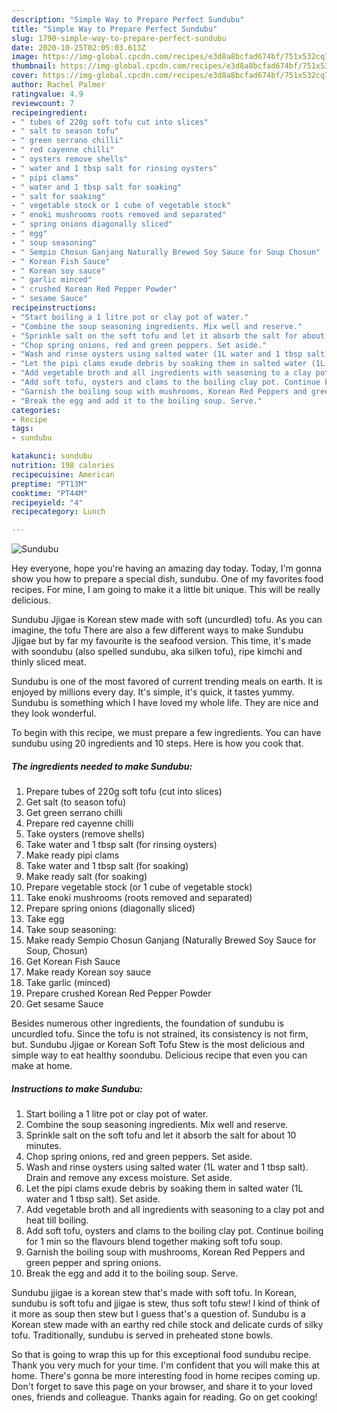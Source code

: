 ```yaml
---
description: "Simple Way to Prepare Perfect Sundubu"
title: "Simple Way to Prepare Perfect Sundubu"
slug: 1790-simple-way-to-prepare-perfect-sundubu
date: 2020-10-25T02:05:03.613Z
image: https://img-global.cpcdn.com/recipes/e3d8a8bcfad674bf/751x532cq70/sundubu-recipe-main-photo.jpg
thumbnail: https://img-global.cpcdn.com/recipes/e3d8a8bcfad674bf/751x532cq70/sundubu-recipe-main-photo.jpg
cover: https://img-global.cpcdn.com/recipes/e3d8a8bcfad674bf/751x532cq70/sundubu-recipe-main-photo.jpg
author: Rachel Palmer
ratingvalue: 4.9
reviewcount: 7
recipeingredient:
- " tubes of 220g soft tofu cut into slices"
- " salt to season tofu"
- " green serrano chilli"
- " red cayenne chilli"
- " oysters remove shells"
- " water and 1 tbsp salt for rinsing oysters"
- " pipi clams"
- " water and 1 tbsp salt for soaking"
- " salt for soaking"
- " vegetable stock or 1 cube of vegetable stock"
- " enoki mushrooms roots removed and separated"
- " spring onions diagonally sliced"
- " egg"
- " soup seasoning"
- " Sempio Chosun Ganjang Naturally Brewed Soy Sauce for Soup Chosun"
- " Korean Fish Sauce"
- " Korean soy sauce"
- " garlic minced"
- " crushed Korean Red Pepper Powder"
- " sesame Sauce"
recipeinstructions:
- "Start boiling a 1 litre pot or clay pot of water."
- "Combine the soup seasoning ingredients. Mix well and reserve."
- "Sprinkle salt on the soft tofu and let it absorb the salt for about 10 minutes."
- "Chop spring onions, red and green peppers. Set aside."
- "Wash and rinse oysters using salted water (1L water and 1 tbsp salt). Drain and remove any excess moisture. Set aside."
- "Let the pipi clams exude debris by soaking them in salted water (1L water and 1 tbsp salt). Set aside."
- "Add vegetable broth and all ingredients with seasoning to a clay pot and heat till boiling."
- "Add soft tofu, oysters and clams to the boiling clay pot. Continue boiling for 1 min so the flavours blend together making soft tofu soup."
- "Garnish the boiling soup with mushrooms, Korean Red Peppers and green pepper and spring onions."
- "Break the egg and add it to the boiling soup. Serve."
categories:
- Recipe
tags:
- sundubu

katakunci: sundubu 
nutrition: 198 calories
recipecuisine: American
preptime: "PT13M"
cooktime: "PT44M"
recipeyield: "4"
recipecategory: Lunch

---
```



![Sundubu](https://img-global.cpcdn.com/recipes/e3d8a8bcfad674bf/751x532cq70/sundubu-recipe-main-photo.jpg)

Hey everyone, hope you're having an amazing day today. Today, I'm gonna show you how to prepare a special dish, sundubu. One of my favorites food recipes. For mine, I am going to make it a little bit unique. This will be really delicious.

Sundubu Jjigae is Korean stew made with soft (uncurdled) tofu. As you can imagine, the tofu There are also a few different ways to make Sundubu Jjigae but by far my favourite is the seafood version. This time, it&#39;s made with soondubu (also spelled sundubu, aka silken tofu), ripe kimchi and thinly sliced meat.

Sundubu is one of the most favored of current trending meals on earth. It is enjoyed by millions every day. It's simple, it's quick, it tastes yummy. Sundubu is something which I have loved my whole life. They are nice and they look wonderful.


To begin with this recipe, we must prepare a few ingredients. You can have sundubu using 20 ingredients and 10 steps. Here is how you cook that.

<!--inarticleads1-->

##### The ingredients needed to make Sundubu:

1. Prepare  tubes of 220g soft tofu (cut into slices)
1. Get  salt (to season tofu)
1. Get  green serrano chilli
1. Prepare  red cayenne chilli
1. Take  oysters (remove shells)
1. Take  water and 1 tbsp salt (for rinsing oysters)
1. Make ready  pipi clams
1. Take  water and 1 tbsp salt (for soaking)
1. Make ready  salt (for soaking)
1. Prepare  vegetable stock (or 1 cube of vegetable stock)
1. Take  enoki mushrooms (roots removed and separated)
1. Prepare  spring onions (diagonally sliced)
1. Take  egg
1. Take  soup seasoning:
1. Make ready  Sempio Chosun Ganjang (Naturally Brewed Soy Sauce for Soup, Chosun)
1. Get  Korean Fish Sauce
1. Make ready  Korean soy sauce
1. Take  garlic (minced)
1. Prepare  crushed Korean Red Pepper Powder
1. Get  sesame Sauce


Besides numerous other ingredients, the foundation of sundubu is uncurdled tofu. Since the tofu is not strained, its consistency is not firm, but. Sundubu Jjigae or Korean Soft Tofu Stew is the most delicious and simple way to eat healthy soondubu. Delicious recipe that even you can make at home. 

<!--inarticleads2-->

##### Instructions to make Sundubu:

1. Start boiling a 1 litre pot or clay pot of water.
1. Combine the soup seasoning ingredients. Mix well and reserve.
1. Sprinkle salt on the soft tofu and let it absorb the salt for about 10 minutes.
1. Chop spring onions, red and green peppers. Set aside.
1. Wash and rinse oysters using salted water (1L water and 1 tbsp salt). Drain and remove any excess moisture. Set aside.
1. Let the pipi clams exude debris by soaking them in salted water (1L water and 1 tbsp salt). Set aside.
1. Add vegetable broth and all ingredients with seasoning to a clay pot and heat till boiling.
1. Add soft tofu, oysters and clams to the boiling clay pot. Continue boiling for 1 min so the flavours blend together making soft tofu soup.
1. Garnish the boiling soup with mushrooms, Korean Red Peppers and green pepper and spring onions.
1. Break the egg and add it to the boiling soup. Serve.


Sundubu jjigae is a korean stew that&#39;s made with soft tofu. In Korean, sundubu is soft tofu and jjigae is stew, thus soft tofu stew! I kind of think of it more as soup then stew but I guess that&#39;s a question of. Sundubu is a Korean stew made with an earthy red chile stock and delicate curds of silky tofu. Traditionally, sundubu is served in preheated stone bowls. 

So that is going to wrap this up for this exceptional food sundubu recipe. Thank you very much for your time. I'm confident that you will make this at home. There's gonna be more interesting food in home recipes coming up. Don't forget to save this page on your browser, and share it to your loved ones, friends and colleague. Thanks again for reading. Go on get cooking!
